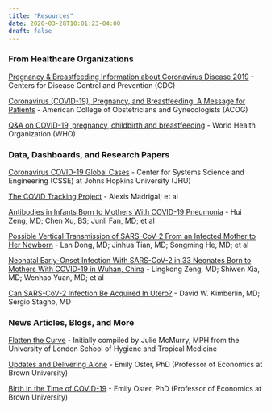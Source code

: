 ```yaml
---
title: "Resources"
date: 2020-03-28T10:01:23-04:00
draft: false
---
```



### From Healthcare Organizations

<p class="m-3"></p>

[Pregnancy & Breastfeeding Information about Coronavirus Disease 2019](https://www.cdc.gov/coronavirus/2019-ncov/prepare/pregnancy-breastfeeding.html) - Centers for Disease Control and Prevention (CDC)

[Coronavirus (COVID-19), Pregnancy, and Breastfeeding: A Message for Patients](https://www.acog.org/patient-resources/faqs/pregnancy/coronavirus-pregnancy-and-breastfeeding) - American College of Obstetricians and Gynecologists (ACOG)

[Q&A on COVID-19, pregnancy, childbirth and breastfeeding](https://www.who.int/news-room/q-a-detail/q-a-on-covid-19-pregnancy-childbirth-and-breastfeeding) - World Health Organization (WHO)

<p class="m-5"></p>

### Data, Dashboards, and Research Papers

<p class="m-3"></p>

[Coronavirus COVID-19 Global Cases](https://coronavirus.jhu.edu/map.html) - Center for Systems Science and Engineering (CSSE) at Johns Hopkins University (JHU)

[The COVID Tracking Project](https://covidtracking.com/data/) - Alexis Madrigal; et al

[Antibodies in Infants Born to Mothers With COVID-19 Pneumonia](https://jamanetwork.com/journals/jama/fullarticle/2763854) - Hui Zeng, MD; Chen Xu, BS; Junli Fan, MD; et al

[Possible Vertical Transmission of SARS-CoV-2 From an Infected Mother to Her Newborn](https://jamanetwork.com/journals/jama/fullarticle/2763853) - Lan Dong, MD; Jinhua Tian, MD; Songming He, MD; et al

[Neonatal Early-Onset Infection With SARS-CoV-2 in 33 Neonates Born to Mothers With COVID-19 in Wuhan, China](https://jamanetwork.com/journals/jamapediatrics/fullarticle/2763787) - Lingkong Zeng, MD; Shiwen Xia, MD; Wenhao Yuan, MD; et al

[Can SARS-CoV-2 Infection Be Acquired In Utero?](https://jamanetwork.com/journals/jama/fullarticle/2763851) -  David W. Kimberlin, MD; Sergio Stagno, MD 

<p class="m-5"></p>

### News Articles, Blogs, and More

<p class="m-3"></p>

[Flatten the Curve](https://www.flattenthecurve.com/) - Initially compiled by Julie McMurry, MPH from the University of London School of Hygiene and Tropical Medicine

[Updates and Delivering Alone](https://emilyoster.substack.com/p/updates-and-delivering-alone) - Emily Oster, PhD (Professor of Economics at Brown University)

[Birth in the Time of COVID-19](https://emilyoster.substack.com/p/birth-in-the-time-of-covid-19) - Emily Oster, PhD (Professor of Economics at Brown University)

<p class="m-5"></p>
